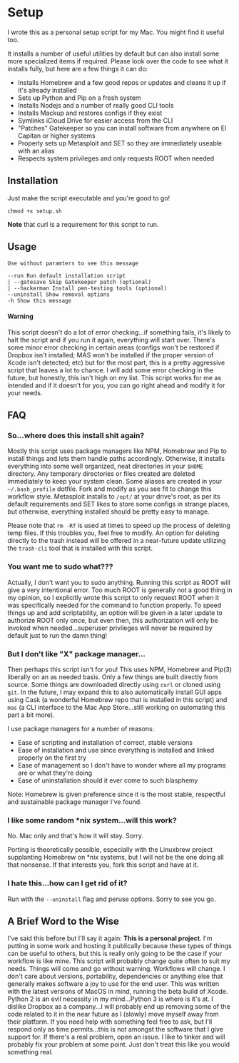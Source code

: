 # Setup

I wrote this as a personal setup script for my Mac. You might find it useful too.

It installs a number of useful utilities by default but can also install some more specialized items if required. Please look over the code to see what it installs fully, but here are a few things it can do: 

* Installs Homebrew and a few good repos or updates and cleans it up if it's already installed
* Sets up Python and Pip on a fresh system
* Installs Nodejs and a number of really good CLI tools
* Installs Mackup and restores configs if they exist
* Symlinks iCloud Drive for easier access from the CLI
* "Patches" Gatekeeper so you can install software from anywhere on El Capitan or higher systems
* Properly sets up Metasploit and SET so they are immediately useable with an alias
* Respects system privileges and only requests ROOT when needed

## Installation 

Just make the script executable and you're good to go!

```
chmod +x setup.sh
```

**Note** that curl is a requirement for this script to run. 

## Usage

```
Use without paramters to see this message

--run Run default installation script
| --gatesave Skip Gatekeeper patch (optional)
| --hackerman Install pen-testing tools (optional)
--uninstall Show removal options
-h Show this message
```

#### Warning

This script doesn't do a lot of error checking...if something fails, it's likely to halt the script and if you run it again, everything will start over. There's some minor error checking in certain areas (configs won't be restored if Dropbox isn't installed; MAS won't be installed if the proper version of Xcode isn't detected; etc) but for the most part, this is a pretty aggressive script that leaves a lot to chance. I will add some error checking in the future, but honestly, this isn't high on my list. This script works for me as intended and if it doesn't for you, you can go right ahead and modify it for your needs. 

## FAQ

### So...where does this install shit again?

Mostly this script uses package managers like NPM, Homebrew and Pip to install things and lets them handle paths accordingly. Otherwise, it installs everything into some well organized, neat directories in your `$HOME` directory. Any temporary directories or files created are deleted immediately to keep your system clean. Some aliases are created in your `~/.bash_profile` dotfile. Fork and modify as you see fit to change this workflow style. Metasploit installs to `/opt/` at your drive's root, as per its default requirements and SET likes to store some configs in strange places, but otherwise, everything installed should be pretty easy to manage. 

Please note that `rm -Rf` is used at times to speed up the process of deleting temp files. If this troubles you, feel free to modify. An option for deleting directly to the trash instead will be offered in a near-future update utilizing the `trash-cli` tool that is installed with this script. 

### You want me to sudo what???

Actually, I don't want you to sudo anything. Running this script as ROOT will give a very intentional error. Too much ROOT is generally not a good thing in my opinion, so I explicitly wrote this script to only request ROOT when it was specifically needed for the command to function properly. To speed things up and add scriptability, an option will be given in a later update to authorize ROOT only once, but even then, this authorization will only be invoked when needed...superuser privileges will never be required by default just to run the damn thing!

### But I don't like "X" package manager...

Then perhaps this script isn't for you! This uses NPM, Homebrew and Pip(3) liberally on an as needed basis. Only a few things are built directly from source. Some things are downloaded directly using `curl` or cloned using `git`. In the future, I may expand this to also automatically install GUI apps using Cask (a wonderful Homebrew repo that is installed in this script) and `mas` (a CLI interface to the Mac App Store...still working on automating this part a bit more). 

I use package managers for a number of reasons:

* Ease of scripting and installation of correct, stable versions
* Ease of installation and use since everything is installed and linked properly on the first try
* Ease of management so I don't have to wonder where all my programs are or what they're doing
* Ease of uninstallation should it ever come to such blasphemy

Note: Homebrew is given preference since it is the most stable, respectful and sustainable package manager I've found. 

### I like some random \*nix system...will this work?

No. Mac only and that's how it will stay. Sorry. 

Porting is theoretically possible, especially with the Linuxbrew project supplanting Homebrew on \*nix systems, but I will not be the one doing all that nonsense. If that interests you, fork this script and have at it. 

### I hate this...how can I get rid of it?

Run with the `--uninstall` flag and peruse options. Sorry to see you go. 

## A Brief Word to the Wise

I've said this before but I'll say it again: **This is a personal project**. I'm putting in some work and hosting it publically because these types of things can be useful to others, but this is really only going to be the case if your workflow is like mine. This script will probably change quite often to suit my needs. Things will come and go without warning. Workflows will change. I don't care about versions, portability, dependencies or anything else that generally makes software a joy to use for the end user. This was written with the latest versions of MacOS in mind, running the beta build of Xcode. Python 2 is an evil necessity in my mind...Python 3 is where is it's at. I dislike Dropbox as a company...I will probably end up removing some of the code related to it in the near future as I (slowly) move myself away from their platform. If you need help with something feel free to ask, but I'll respond only as time permits...this is not amongst the software that I give support for. If there's a real problem, open an issue. I like to tinker and will probably fix your problem at some point. Just don't treat this like you would something real. 